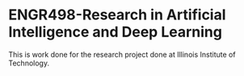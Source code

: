 # ENGR498-Research in Artificial Intelligence and Deep Learning
This is work done for the research project done at Illinois Institute of Technology.
